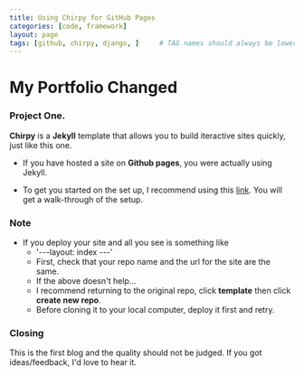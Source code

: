 ```yaml
---
title: Using Chirpy for GitHub Pages
categories: [code, framework]
layout: page
tags: [github, chirpy, django, ]     # TAG names should always be lowercase
---
```

# My Portfolio Changed

### Project One.

**Chirpy** is a **Jekyll** template that allows you to build iteractive sites quickly, just like this one. 

* If you have hosted a site on **Github pages**, you were actually using Jekyll.

* To get you started on the set up, I recommend using this [link](https://chirpy.cotes.page/). You will get a walk-through of the setup.

### Note
* If you deploy your site and all you see is something like
  * '---layout: index ---'
  * First, check that your repo name and the url for the site are the same.
  * If the above doesn't help...
  * I recommend returning to the original repo, click **template** then click **create new repo**. 
  * Before cloning it to your local computer, deploy it first and retry.

### Closing
This is the first blog and the quality should not be judged. If you got ideas/feedback, I'd love to hear it.
